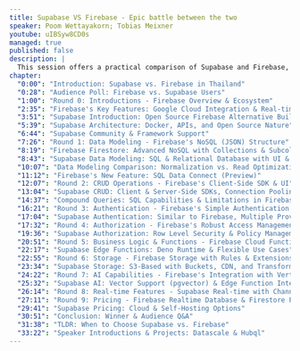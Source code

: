 ```yaml
---
title: Supabase VS Firebase - Epic battle between the two
speaker: Poom Wettayakorn; Tobias Meixner
youtube: uIBSyw8CD0s
managed: true
published: false
description: |
  This session offers a practical comparison of Supabase and Firebase, two popular platforms for building modern applications. The speakers, one representing each platform, delve into key features like data modeling, CRUD operations, authentication, authorization, business logic, storage, AI capabilities, real-time functionality, and pricing. Through code examples and insightful discussions, they highlight the strengths and weaknesses of each platform, helping you understand which might be the better fit for your specific needs. Whether you're a seasoned developer or just starting out, this comparative overview provides valuable insights into the world of Supabase and Firebase.
chapter:
  "0:00": "Introduction: Supabase vs. Firebase in Thailand"
  "0:28": "Audience Poll: Firebase vs. Supabase Users"
  "1:00": "Round 0: Introductions - Firebase Overview & Ecosystem"
  "2:35": "Firebase's Key Features: Google Cloud Integration & Real-time Capabilities"
  "3:51": "Supabase Introduction: Open Source Firebase Alternative Built on Postgres"
  "5:39": "Supabase Architecture: Docker, APIs, and Open Source Nature"
  "6:44": "Supabase Community & Framework Support"
  "7:26": "Round 1: Data Modeling - Firebase's NoSQL (JSON) Structure"
  "8:19": "Firebase Firestore: Advanced NoSQL with Collections & Subcollections"
  "8:43": "Supabase Data Modeling: SQL & Relational Database with UI & Migrations"
  "10:07": "Data Modeling Comparison: Normalization vs. Read Optimization"
  "11:12": "Firebase's New Feature: SQL Data Connect (Preview)"
  "12:07": "Round 2: CRUD Operations - Firebase's Client-Side SDK & UI"
  "13:04": "Supabase CRUD: Client & Server-Side SDKs, Connection Pooling"
  "14:37": "Compound Queries: SQL Capabilities & Limitations in Firebase"
  "16:21": "Round 3: Authentication - Firebase's Simple Authentication with UI"
  "17:04": "Supabase Authentication: Similar to Firebase, Multiple Providers"
  "17:32": "Round 4: Authorization - Firebase's Robust Access Management with Rules"
  "19:36": "Supabase Authorization: Row Level Security & Policy Management"
  "20:51": "Round 5: Business Logic & Functions - Firebase Cloud Functions (Event-Driven)"
  "22:17": "Supabase Edge Functions: Deno Runtime & Flexible Use Cases"
  "22:55": "Round 6: Storage - Firebase Storage with Rules & Extensions"
  "23:34": "Supabase Storage: S3-Based with Buckets, CDN, and Transformations"
  "24:22": "Round 7: AI Capabilities - Firebase's Integration with Vertex AI & GenKit"
  "25:32": "Supabase AI: Vector Support (pgvector) & Edge Function Integrations"
  "26:14": "Round 8: Real-time Features - Supabase Real-time with Channels & Postgres"
  "27:11": "Round 9: Pricing - Firebase Realtime Database & Firestore Pricing"
  "29:41": "Supabase Pricing: Cloud & Self-Hosting Options"
  "30:51": "Conclusion: Winner & Audience Q&A"
  "31:38": "TLDR: When to Choose Supabase vs. Firebase"
  "33:22": "Speaker Introductions & Projects: Datascale & Hubql"
---
```

